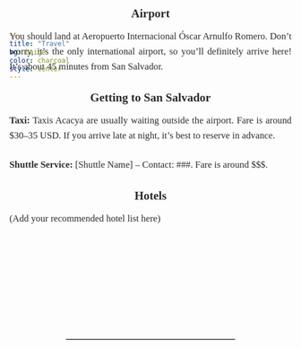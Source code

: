 ```yaml
---
title: "Travel"
bg: beige
color: charcoal
style: center
---
```


<div id="Pre-Wedding" style="padding-top: 0px; margin-top: -250px;"> <!-- avoid empty space after auto-scrolling -->


<!-- Getting Here Section -->
<div style="
  color: #2C2C2C;
  font-family: 'Playfair Display', serif;
  line-height: 1.6;
  text-align: center;
  max-width: 800px;
  margin: 40px auto;
">

  <!-- Section Title -->
  <strong>
    <div style="font-size: 2em; margin-bottom: 1em;">
      Getting Here
    </div>
  </strong>

  <!-- Airport -->
  <strong>
    <div style="font-size: 1.5em; margin-bottom: 0.5em;">
      Airport
    </div>
  </strong>
  <div style="font-size: 1.2em; text-align: justify; margin-bottom: 1.5em;">
    You should land at Aeropuerto Internacional Óscar Arnulfo Romero. Don’t worry, it’s the only international airport, so you’ll definitely arrive here! It’s about 45 minutes from San Salvador.
  </div>

  <!-- Getting to San Salvador -->
  <strong>
    <div style="font-size: 1.5em; margin-bottom: 0.5em;">
      Getting to San Salvador
    </div>
  </strong>
  <div style="font-size: 1.2em; text-align: justify; margin-bottom: 1.5em;">
    <strong>Taxi:</strong> Taxis Acacya are usually waiting outside the airport. Fare is around $30–35 USD. If you arrive late at night, it’s best to reserve in advance.
  </div>
  <div style="font-size: 1.2em; text-align: justify; margin-bottom: 1.5em;">
    <strong>Shuttle Service:</strong> [Shuttle Name] – Contact: ###. Fare is around $$$.
  </div>

  <!-- Hotels -->
  <strong>
    <div style="font-size: 1.5em; margin-bottom: 0.5em;">
      Hotels
    </div>
  </strong>
  <div style="font-size: 1.2em; text-align: justify;">
    (Add your recommended hotel list here)
  </div>

</div>


<div style="margin-top: 200px;"></div>   <!-- add blank space above -->
<hr style="border: none; border-top: 1px solid #aaa; margin: 40px auto; width: 60%;">
